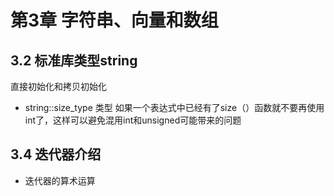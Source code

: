 # 第3章 字符串、向量和数组


## 3.2 标准库类型string
直接初始化和拷贝初始化
- string::size_type 类型
  如果一个表达式中已经有了size（）函数就不要再使用int了，这样可以避免混用int和unsigned可能带来的问题


## 3.4 迭代器介绍
- 迭代器的算术运算
  